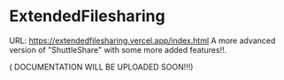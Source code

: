 # ExtendedFilesharing

URL: https://extendedfilesharing.vercel.app/index.html
A more advanced version of "ShuttleShare" with some more added features!!.

( DOCUMENTATION WILL BE UPLOADED SOON!!!)
